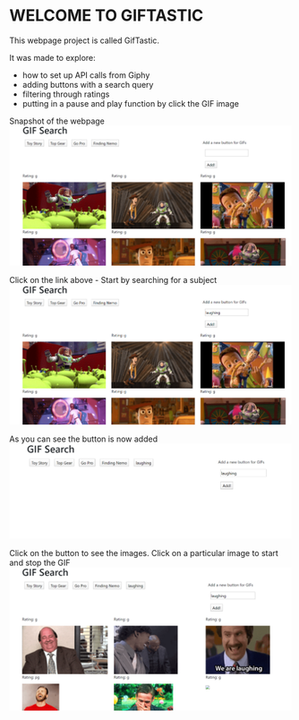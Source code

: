 #  WELCOME TO GIFTASTIC

This webpage project is called GifTastic.

It was made to explore:
* how to set up API calls from Giphy
* adding buttons with a search query
* filtering through ratings 
* putting in a pause and play function by click the GIF image

Snapshot of the webpage
![](photos/main.PNG)

Click on the link above - Start by searching for a subject
![](photos/search1.PNG)

As you can see the button is now added
![](photos/search2.PNG)

Click on the button to see the images. Click on a particular image to start and stop the GIF
![](photos/button1.PNG)
